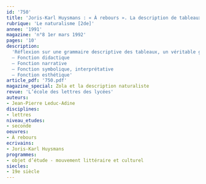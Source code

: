 ```yaml
---
id: '750'
title: 'Joris-Karl Huysmans : « À rebours ». La description de tableaux '
rubrique: 'Le naturalisme [2de]'
annee: '1991'
magazine: 'n°8 1er mars 1992'
pages: '10'
description: 
  'Réflexion sur une grammaire descriptive des tableaux, un véritable genre au XIXe siècle…
  – Fonction didactique
  – Fonction narrative
  – Fonction symbolique, interprétative
  – Fonction esthétique'
article_pdf: '750.pdf'
magazine_special: Zola et la description naturaliste
revue: 'L’école des lettres des lycées'
auteurs:
- Jean-Pierre Leduc-Adine
disciplines:
- lettres
niveau_etudes:
- seconde
oeuvres:
- À rebours
ecrivains:
- Joris-Karl Huysmans
programmes:
- objet d’étude - mouvement littéraire et culturel
siecles:
- 19e siècle
---
```

